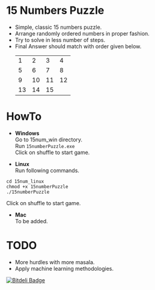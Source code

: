 15 Numbers Puzzle
===============

- Simple, classic 15 numbers puzzle.  
- Arrange randomly ordered numbers in proper fashion.
- Try to solve in less number of steps.
- Final Answer should match with order given below.
  <table>
    <tr>
      <td>1</td> <td>2</td> <td>3</td>  <td>4</td>
    </tr>
    <tr>
      <td>5</td>  <td>6</td>  <td>7</td>  <td>8</td>
    </tr>
    <tr>
      <td>9</td> <td>10</td> <td>11</td> <td>12</td>
    </tr>
    <tr>
    <tr>
      <td>13</td> <td>14</td> <td>15</td> 
    </tr>
  </table>


HowTo
=======

* <b>Windows</b><br>
 Go to 15num_win directory.<br>
 Run ```15numberPuzzle.exe```<br>
 Click on shuffle to start game.<br>

* <b>Linux</b><br>
 Run following commands.
 ```
 cd 15num_linux
 chmod +x 15numberPuzzle 
 ./15numberPuzzle
 ```
 Click on shuffle to start game.

* <b>Mac</b><br>
 To be added.

TODO
=====
 - More hurdles with more masala.
 - Apply machine learning methodologies.


[![Bitdeli Badge](https://d2weczhvl823v0.cloudfront.net/tripples/15numberspuzzle/trend.png)](https://bitdeli.com/free "Bitdeli Badge")

